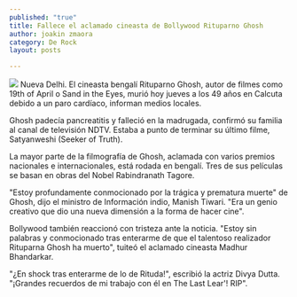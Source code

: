 ```yaml
---
published: "true"
title: Fallece el aclamado cineasta de Bollywood Rituparno Ghosh
author: joakin zmaora
category: De Rock
layout: posts

---
```


![](http://i.imgur.com/kJp45wOm.jpg)
Nueva Delhi. El cineasta bengalí Rituparno Ghosh, autor de filmes como 19th of April o Sand in the Eyes, murió hoy jueves a los 49 años en Calcuta debido a un paro cardíaco, informan medios locales.

Ghosh padecía pancreatitis y falleció en la madrugada, confirmó su familia al canal de televisión NDTV. Estaba a punto de terminar su último filme, Satyanweshi (Seeker of Truth).

La mayor parte de la filmografía de Ghosh, aclamada con varios premios nacionales e internacionales, está rodada en bengalí. Tres de sus películas se basan en obras del Nobel Rabindranath Tagore.

"Estoy profundamente conmocionado por la trágica y prematura muerte" de Ghosh, dijo el ministro de Información indio, Manish Tiwari. "Era un genio creativo que dio una nueva dimensión a la forma de hacer cine".

Bollywood también reaccionó con tristeza ante la noticia. "Estoy sin palabras y conmocionado tras enterarme de que el talentoso realizador Rituparna Ghosh ha muerto", tuiteó el aclamado cineasta Madhur Bhandarkar.

"¿En shock tras enterarme de lo de Rituda!", escribió la actriz Divya Dutta. "¡Grandes recuerdos de mi trabajo con él en The Last Lear'! RIP".
